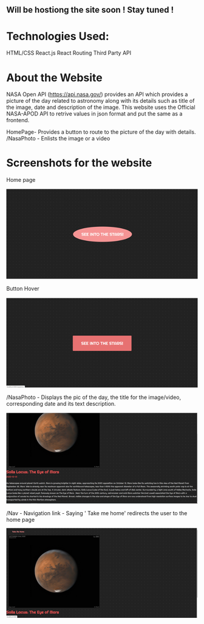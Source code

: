 
## Will be hostiong the site soon ! Stay tuned !

# Technologies Used:

HTML/CSS
React.js
React Routing
Third Party API

# About the Website

NASA Open API (https://api.nasa.gov/) provides an API which provides a picture of the day related to astronomy along with its details such as title of the image, date and description of the image. This website uses the Official NASA-APOD API to retrive values in json format and put the same as a frontend.

HomePage- Provides a button to route to the picture of the day with details.
/NasaPhoto - Enlists the image or a video 
# Screenshots for the website

Home page

![home page ss](https://github.com/Aarushi-1/NASA-APOD-Website/blob/master/Nasa%20website%20screenshots/home%20page.png)

Button Hover 

![button hover](https://github.com/Aarushi-1/NASA-APOD-Website/blob/master/Nasa%20website%20screenshots/button%20hover.png)

/NasaPhoto - Displays the pic of the day, the title for the image/video, corresponding date and its text description.

![Pic of the day](https://github.com/Aarushi-1/NASA-APOD-Website/blob/master/Nasa%20website%20screenshots/pic%20of%20the%20day.png)

/Nav - Navigation link - Saying ' Take me home' redirects the user to the home page

![Take me home](https://github.com/Aarushi-1/NASA-APOD-Website/blob/master/Nasa%20website%20screenshots/take%20me%20home.png)

